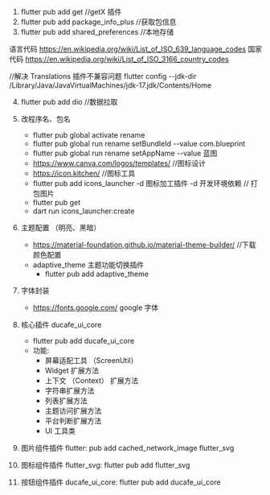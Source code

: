 1. flutter pub add get //getX 插件
2. flutter pub add package_info_plus //获取包信息
3. flutter pub add shared_preferences //本地存储

语言代码
https://en.wikipedia.org/wiki/List_of_ISO_639_language_codes
国家代码
https://en.wikipedia.org/wiki/List_of_ISO_3166_country_codes

//解决 Translations 插件不兼容问题
flutter config --jdk-dir /Library/Java/JavaVirtualMachines/jdk-17.jdk/Contents/Home

4. flutter pub add dio //数据拉取

5. 改程序名、包名
    - flutter pub global activate rename
    - flutter pub global run rename setBundleId --value com.blueprint
    - flutter pub global run rename setAppName --value 蓝图
    - https://www.canva.com/logos/templates/  //图标设计
    - https://icon.kitchen/  //图标工具
    - flutter pub add icons_launcher -d 图标加工插件 -d 开发环境依赖
    // 打包图片
    - flutter pub get
    - dart run icons_launcher:create

6. 主题配置 （明亮、黑暗）
    - https://material-foundation.github.io/material-theme-builder/  //下载颜色配置
    - adaptive_theme 主题功能切换插件
        - flutter pub add adaptive_theme 

7. 字体封装
    - https://fonts.google.com/ google 字体

8. 核心插件 ducafe_ui_core
    - flutter pub add ducafe_ui_core
    - 功能:
        - 屏幕适配工具 （ScreenUtil）
        - Widget 扩展方法
        - 上下文 （Context） 扩展方法
        - 字符串扩展方法
        - 列表扩展方法
        - 主题访问扩展方法
        - 平台判断扩展方法
        - UI 工具类   

9. 图片组件插件 flutter: pub add cached_network_image flutter_svg    

10. 图标组件插件 flutter_svg: flutter pub add flutter_svg

11. 按钮组件插件 ducafe_ui_core: flutter pub add ducafe_ui_core